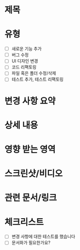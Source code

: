 # 제목

# 유형
- [ ] 새로운 기능 추가 
- [ ] 버그 수정
- [ ] UI 디자인 변경
- [ ] 코드 리팩토링
- [ ] 파일 혹은 폴더 수정/삭제
- [ ] 테스트 추가, 테스트 리팩토링

# 변경 사항 요약


# 상세 내용


# 영향 받는 영역


# 스크린샷/비디오


# 관련 문서/링크


# 체크리스트 

- [ ] 변경 사항에 대한 테스트를 했습니다
- [ ] 문서화가 필요한가요? 
